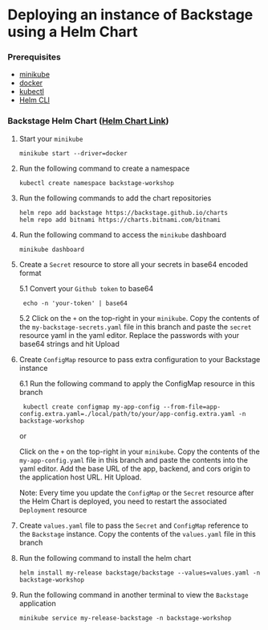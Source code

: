 # Deploying an instance of Backstage using a Helm Chart

### Prerequisites

- [minikube](https://minikube.sigs.k8s.io/docs/start/)
- [docker](https://docs.docker.com/engine/install/)
- [kubectl](https://kubernetes.io/docs/tasks/tools/)
- [Helm CLI](https://helm.sh/docs/intro/install/)


### Backstage Helm Chart ([Helm Chart Link](https://artifacthub.io/packages/helm/backstage/backstage))

1. Start your `minikube`

    ```
    minikube start --driver=docker
    ```

2. Run the following command to create a namespace

    ```
    kubectl create namespace backstage-workshop
    ```

3. Run the following commands to add the chart repositories

    ```
    helm repo add backstage https://backstage.github.io/charts
    helm repo add bitnami https://charts.bitnami.com/bitnami
    ```

4. Run the following command to access the `minikube` dashboard

    ```
    minikube dashboard
    ```

5. Create a `Secret` resource to store all your secrets in base64 encoded format

    5.1 Convert your `Github token` to base64
  
        echo -n 'your-token' | base64
  
    5.2 Click on the `+` on the top-right in your `minikube`. Copy the contents of the `my-backstage-secrets.yaml` file in this branch and paste the `secret` resource yaml in the yaml editor. Replace the passwords with your base64 strings and hit Upload

6. Create `ConfigMap` resource to pass extra configuration to your Backstage instance

    6.1 Run the following command to apply the ConfigMap resource in this branch
  
        kubectl create configmap my-app-config --from-file=app-config.extra.yaml=./local/path/to/your/app-config.extra.yaml -n backstage-workshop

  
   or 
  
   Click on the `+` on the top-right in your `minikube`. Copy the contents of the `my-app-config.yaml` file in this branch and paste the contents into the yaml editor. Add the base URL of the app, backend, and cors origin to the application host URL. Hit Upload.
    
      Note: Every time you update the `ConfigMap` or the `Secret` resource after the Helm Chart is deployed, you need to restart the associated `Deployment` resource

8. Create `values.yaml` file to pass the `Secret` and `ConfigMap` reference to the `Backstage` instance. Copy the contents of the `values.yaml` file in this branch

9. Run the following command to install the helm chart

    ```
    helm install my-release backstage/backstage --values=values.yaml -n backstage-workshop
    ```

10. Run the following command in another terminal to view the `Backstage` application

    ```
    minikube service my-release-backstage -n backstage-workshop
    ```
